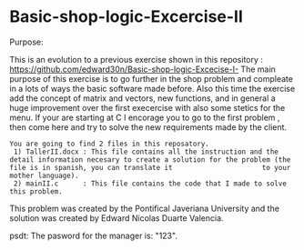 # Basic-shop-logic-Excercise-II

Purpose:

This is an evolution to a previous exercise shown in this repository : https://github.com/edward30n/Basic-shop-logic-Excecise-I- The main purpose of this exercise is to go further in the shop problem and compleate in a lots of ways the basic software made before. Also this time the exercise add the concept of matrix and vectors, new functions, and in general a huge improvement over the first execercise with also some stetics for the menu. If your are starting at C I encorage you to go to the first problem , then come here and try to solve the new requirements made by the client.


    You are going to find 2 files in this reposatory.
     1) TallerII.docx : This file contains all the instruction and the detail information necesary to create a solution for the problem (the file is in spanish, you can translate it                      to your mother language).
     2) mainII.c      : This file contains the code that I made to solve this problem.

This problem was created by the Pontifical Javeriana University and the solution was created by Edward Nicolas Duarte Valencia.

psdt: The pasword for the manager is: "123".
